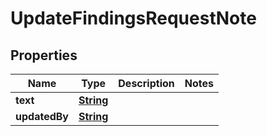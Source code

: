 

# UpdateFindingsRequestNote


## Properties

| Name | Type | Description | Notes |
|------------ | ------------- | ------------- | -------------|
|**text** | [**String**](String.md) |  |  |
|**updatedBy** | [**String**](String.md) |  |  |



